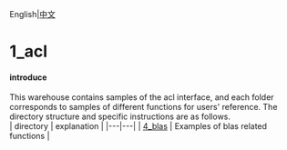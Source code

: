 English|[中文](README_CN.md)

# 1_acl

#### introduce
This warehouse contains samples of the acl interface, and each folder corresponds to samples of different functions for users' reference. The directory structure and specific instructions are as follows.   
| directory  | explanation  |
|---|---|
| [4_blas](./4_blas)  | Examples of blas related functions  |
